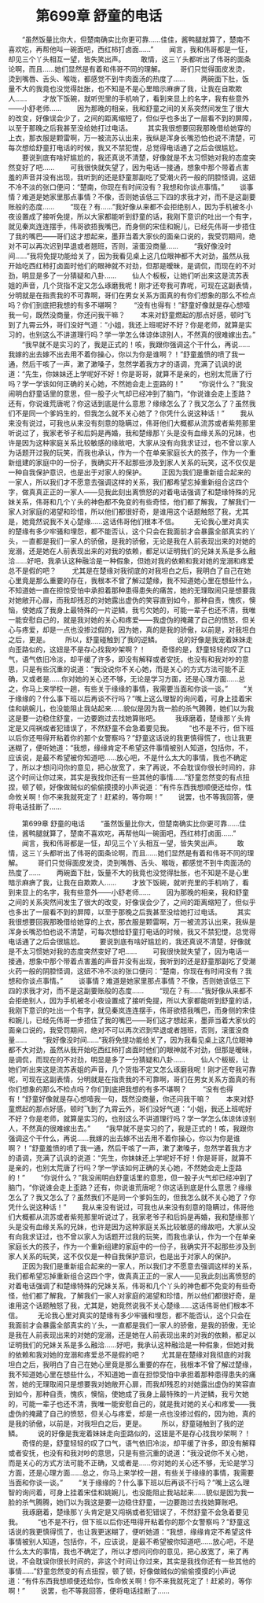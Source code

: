 # 　　第699章 舒童的电话
　　“虽然饭量比你大，但楚南确实比你更可靠……佳佳，酱鸭腿就算了，楚南不喜欢吃，再帮他叫一碗面吧，西红柿打卤面……”
　　闻言，我和伟哥都是一怔，却见三个丫头相互一望，皆失笑出声。
　　敢情，这三丫头都听出了伟哥的面条论啊，而且……她们显然是有着和伟哥不同的理解。
　　哥们只觉得面皮发烫，烫到嘴唇、舌头、喉咙，都感觉不到牛肉面汤的热度了……
　　两碗面下肚，饭量不大的我竟也没觉得肚胀，也不知是不是心里暗示麻痹了我，让我在自欺欺人……
　　才放下饭碗，就听兜里的手机响了，看到来显上的名字，我有些意外——小舒老师……
　　因为那晚的相亲，我和舒童之间的关系突然间发生了很大的改变，好像误会少了，之间的距离缩短了，但似乎也多出了一层看不到的屏障，以至于那晚之后我甚至没给她打过电话。
　　其实我很想要回我那晚借给她穿的上衣，那衣服是颗雷啊，万一被流苏认出来，我纵是浑身长嘴恐怕也说不清楚，可每次想给舒童打电话的时候，我又不禁犯憷，总觉得电话通了之后会很尴尬。
　　要说到底有啥好尴尬的，我还真说不清楚，好像就是不太习惯她对我的态度突然变好了吧……
　　可我很快就失望了，因为电话一接通，想象中那个带着点害羞的声音并没有出现，我听到的还是舒童那副吃了受潮火药一般的阴腔怪调，这妞不冷不淡的张口便问：“楚南，你现在有时间没有？我想和你谈点事情。”
　　谈事情？难道是她家里那点事情？不像，否则她该低三下四的求我才对，而不是这副要账般的态度……
　　“现在？有……”我好像从来都不会拒绝别人，因为手机被冬小夜设置成了接听免提，所以大家都能听到舒童的话，我刚下意识的吐出一个有字，就见秦岚连连摆手，伟哥欲捂我嘴巴，而身侧的宋佳和婉儿，已经先伟哥一步捂住了我的嘴巴——哥们这才想起来，墨菲当着大家伙的面亲口说的，我受罚期间，绝对不可以再次迟到早退或者翘班，否则，滚蛋没商量……
　　“我好像没时间……”我将免提功能给关了，因为我看见桌上这几位眼神都不大对劲，虽然从我开始吃西红柿打卤面时他们的眼神就不对劲，但那是暧昧，是调侃，而现在的不对劲，明显是多了一分猜疑和八卦……
　　仙人个板板，让她们听出来这是流苏表姐的声音，几个货指不定又怎么琢磨我呢！刚才还夸我可靠呢，可现在这副表情，分明就是在指责我的不可靠啊，哥们在男女关系方面真的有你们想象的那么不检点吗？你们到底把我想的有多不堪啊？
　　“没有也得有！”舒童好像就是存心想噎我一句，既然没商量，你还问我干嘛？
　　本来对舒童燃起的那点好感，顿时飞到了九霄云外，哥们没好气道：“小姐，我还上班呢好不好？你是老师，就算是实习的，也别这么不讲道理行吗？学一学怎么体谅体谅别人，不然真的很难嫁出去。”
　　“我早就不是实习的了，我是正式的！咳，我跟你强调这个干什么，再说……我嫁的出去嫁不出去用不着你操心，你以为你是谁啊？！”舒童羞愤的喷了我一通，然后干咳了一声，漱了漱嗓子，忽然学着我方才的语调，充满了讥讽的说道：“先生，你妹妹还上学呢好不好！你是哥哥，就算不是亲的，也别太荒唐了行吗？学一学该如何正确的关心她，不然她会走上歪路的！”
　　“你说什么？”我没闹明白舒童话里的意思，但一股子火气却已经冲到了脑门，“你说谁会走上歪路？还有，你说谁荒唐呢？你这话到底是什么意思？缘缘怎么了？我又怎么了？虽然我们不是同一个爹妈生的，但我怎么就不关心她了？你凭什么说这种话！”
　　我从来没有说过，可我也从来没有刻意的隐瞒过，伟哥他们大概都从流苏或者紫苑那里听说过了，我家老爷子和后妈是再婚，我和楚缘那丫头是没有血缘关系的兄妹，也许是因为这种家庭关系比较敏感的缘故吧，大家从没有向我求证过，也不曾以家人为话题开过我的玩笑，而我也承认，作为一个在单亲家庭长大的孩子，作为一个重新组建的家庭中的一份子，我确实开不起那些涉及到家人关系的玩笑，这不仅仅是一种自我保护意识，也是出于对家人的保护。
　　正因为我们是重新组合起来的一家人，所以我们才不愿意去强调这样的关系，我们都希望忘掉重新组合这四个字，做真真正正的一家人——见我此刻出离愤怒的对着电话强调了和楚缘特殊的兄妹关系，伟哥和几个丫头的神色都不免变的有些奇怪，他们都了解我，了解我们一家人对家庭的渴望和珍惜，所以他们都很好奇，是谁用这个话题触怒了我，尤其是，她竟然说我不关心楚缘……这话伟哥他们根本不信。
　　无论我心里对真实的楚缘有多少牢骚和埋怨，都不能否认，这个只会在我面前才会暴露全部真实的丫头，一直都是我们一家人的骄傲，是我的骄傲，无论是我在人前表现出来的对她的宠溺，还是她在人前表现出来的对我的依赖，都足以证明我们的兄妹关系是多么融洽……好吧，我承认这种融洽是一种假象，但她对我的依赖和我对她的宠溺和疼爱总不是假的吧？
　　尤其是在楚缘对我彻底的对我坦白之后，我明白了自己在她心里竟是那么重要的存在，我根本不曾了解过楚缘，我不知道她心里在想些什么，不知道她一直在担惊受怕中承担着那种患得患失的痛苦，她的无理取闹只是想要我对她敞开心扉，而我却残忍的对她露出虚伪的笑容直到如今，那种自责，愧疚，懊恼，使她成了我身上最特殊的一片逆鳞，我亏欠她的，可能一辈子也还不清，我唯一能安慰自己的，就是我对她的关心和疼爱——我虚伪的掩藏了自己的愤怒，但关心与疼爱，却是一点也没掺过假的，因为她，真的是我的骄傲，以前是，对我坦白之后，更是。
　　所以，舒童碰触到了我的逆鳞。
　　说的好像是我宠着妹妹走向歪路似的，这妞是不是存心找我吵架啊？！
　　奇怪的是，舒童轻轻的叹了口气，语气依旧冷淡，却平缓了许多，即没有解释或者安抚，也没有和我对吵的意思，只是有些沉重的说道：“我没说你不关心她，而是关心的方式方法可能不正确，又或者是……你对她的关心还不够，无论是学习方面，还是心理方面……总之，你马上来学校一趟，有些关于缘缘的事情，我需要当面和你谈一谈。”
　　“关于缘缘的？什么事下班以后再谈不行吗？”嘴上这么理智的询问着，可身上挂着宋佳和姚婉儿，也没能阻止我站起来……貌似是因为我一脸的杀气腾腾，她们以为我这是要一边稳住舒童，一边要跑过去找她算账吧。
　　我琢磨着，楚缘那丫头肯定是又闯祸或者犯错误了，不然舒童不会急着要见我。
　　“也不是不行，但下班以后你还甩得开粘着你的那个女警察吗？”舒童这话说的我更慎得慌了，也让我更迷糊了，便听她道：“我想，缘缘肯定不希望这件事情被别人知道，包括你，不，应该说，是最不希望被你知道吧……放心吧，不是什么太大的事情，我也不确定了，所以才想问问你的意见，把心放宽了，来了再说，不会耽误你很长时间的，非这个时间让你过来，其实是我找你还有一些其他的事情……”舒童忽然变的有点扭捏，顿了顿，好像做贼似的偷偷摸摸的小声说道：“有件东西我想顺便还给你，性命攸关啊！你不来我就死定了！赶紧的，等你啊！”
　　说罢，也不等我回答，便将电话挂断了……

　　第699章 舒童的电话
　　“虽然饭量比你大，但楚南确实比你更可靠……佳佳，酱鸭腿就算了，楚南不喜欢吃，再帮他叫一碗面吧，西红柿打卤面……”
　　闻言，我和伟哥都是一怔，却见三个丫头相互一望，皆失笑出声。
　　敢情，这三丫头都听出了伟哥的面条论啊，而且……她们显然是有着和伟哥不同的理解。
　　哥们只觉得面皮发烫，烫到嘴唇、舌头、喉咙，都感觉不到牛肉面汤的热度了……
　　两碗面下肚，饭量不大的我竟也没觉得肚胀，也不知是不是心里暗示麻痹了我，让我在自欺欺人……
　　才放下饭碗，就听兜里的手机响了，看到来显上的名字，我有些意外——小舒老师……
　　因为那晚的相亲，我和舒童之间的关系突然间发生了很大的改变，好像误会少了，之间的距离缩短了，但似乎也多出了一层看不到的屏障，以至于那晚之后我甚至没给她打过电话。
　　其实我很想要回我那晚借给她穿的上衣，那衣服是颗雷啊，万一被流苏认出来，我纵是浑身长嘴恐怕也说不清楚，可每次想给舒童打电话的时候，我又不禁犯憷，总觉得电话通了之后会很尴尬。
　　要说到底有啥好尴尬的，我还真说不清楚，好像就是不太习惯她对我的态度突然变好了吧……
　　可我很快就失望了，因为电话一接通，想象中那个带着点害羞的声音并没有出现，我听到的还是舒童那副吃了受潮火药一般的阴腔怪调，这妞不冷不淡的张口便问：“楚南，你现在有时间没有？我想和你谈点事情。”
　　谈事情？难道是她家里那点事情？不像，否则她该低三下四的求我才对，而不是这副要账般的态度……
　　“现在？有……”我好像从来都不会拒绝别人，因为手机被冬小夜设置成了接听免提，所以大家都能听到舒童的话，我刚下意识的吐出一个有字，就见秦岚连连摆手，伟哥欲捂我嘴巴，而身侧的宋佳和婉儿，已经先伟哥一步捂住了我的嘴巴——哥们这才想起来，墨菲当着大家伙的面亲口说的，我受罚期间，绝对不可以再次迟到早退或者翘班，否则，滚蛋没商量……
　　“我好像没时间……”我将免提功能给关了，因为我看见桌上这几位眼神都不大对劲，虽然从我开始吃西红柿打卤面时他们的眼神就不对劲，但那是暧昧，是调侃，而现在的不对劲，明显是多了一分猜疑和八卦……
　　仙人个板板，让她们听出来这是流苏表姐的声音，几个货指不定又怎么琢磨我呢！刚才还夸我可靠呢，可现在这副表情，分明就是在指责我的不可靠啊，哥们在男女关系方面真的有你们想象的那么不检点吗？你们到底把我想的有多不堪啊？
　　“没有也得有！”舒童好像就是存心想噎我一句，既然没商量，你还问我干嘛？
　　本来对舒童燃起的那点好感，顿时飞到了九霄云外，哥们没好气道：“小姐，我还上班呢好不好？你是老师，就算是实习的，也别这么不讲道理行吗？学一学怎么体谅体谅别人，不然真的很难嫁出去。”
　　“我早就不是实习的了，我是正式的！咳，我跟你强调这个干什么，再说……我嫁的出去嫁不出去用不着你操心，你以为你是谁啊？！”舒童羞愤的喷了我一通，然后干咳了一声，漱了漱嗓子，忽然学着我方才的语调，充满了讥讽的说道：“先生，你妹妹还上学呢好不好！你是哥哥，就算不是亲的，也别太荒唐了行吗？学一学该如何正确的关心她，不然她会走上歪路的！”
　　“你说什么？”我没闹明白舒童话里的意思，但一股子火气却已经冲到了脑门，“你说谁会走上歪路？还有，你说谁荒唐呢？你这话到底是什么意思？缘缘怎么了？我又怎么了？虽然我们不是同一个爹妈生的，但我怎么就不关心她了？你凭什么说这种话！”
　　我从来没有说过，可我也从来没有刻意的隐瞒过，伟哥他们大概都从流苏或者紫苑那里听说过了，我家老爷子和后妈是再婚，我和楚缘那丫头是没有血缘关系的兄妹，也许是因为这种家庭关系比较敏感的缘故吧，大家从没有向我求证过，也不曾以家人为话题开过我的玩笑，而我也承认，作为一个在单亲家庭长大的孩子，作为一个重新组建的家庭中的一份子，我确实开不起那些涉及到家人关系的玩笑，这不仅仅是一种自我保护意识，也是出于对家人的保护。
　　正因为我们是重新组合起来的一家人，所以我们才不愿意去强调这样的关系，我们都希望忘掉重新组合这四个字，做真真正正的一家人——见我此刻出离愤怒的对着电话强调了和楚缘特殊的兄妹关系，伟哥和几个丫头的神色都不免变的有些奇怪，他们都了解我，了解我们一家人对家庭的渴望和珍惜，所以他们都很好奇，是谁用这个话题触怒了我，尤其是，她竟然说我不关心楚缘……这话伟哥他们根本不信。
　　无论我心里对真实的楚缘有多少牢骚和埋怨，都不能否认，这个只会在我面前才会暴露全部真实的丫头，一直都是我们一家人的骄傲，是我的骄傲，无论是我在人前表现出来的对她的宠溺，还是她在人前表现出来的对我的依赖，都足以证明我们的兄妹关系是多么融洽……好吧，我承认这种融洽是一种假象，但她对我的依赖和我对她的宠溺和疼爱总不是假的吧？
　　尤其是在楚缘对我彻底的对我坦白之后，我明白了自己在她心里竟是那么重要的存在，我根本不曾了解过楚缘，我不知道她心里在想些什么，不知道她一直在担惊受怕中承担着那种患得患失的痛苦，她的无理取闹只是想要我对她敞开心扉，而我却残忍的对她露出虚伪的笑容直到如今，那种自责，愧疚，懊恼，使她成了我身上最特殊的一片逆鳞，我亏欠她的，可能一辈子也还不清，我唯一能安慰自己的，就是我对她的关心和疼爱——我虚伪的掩藏了自己的愤怒，但关心与疼爱，却是一点也没掺过假的，因为她，真的是我的骄傲，以前是，对我坦白之后，更是。
　　所以，舒童碰触到了我的逆鳞。
　　说的好像是我宠着妹妹走向歪路似的，这妞是不是存心找我吵架啊？！
　　奇怪的是，舒童轻轻的叹了口气，语气依旧冷淡，却平缓了许多，即没有解释或者安抚，也没有和我对吵的意思，只是有些沉重的说道：“我没说你不关心她，而是关心的方式方法可能不正确，又或者是……你对她的关心还不够，无论是学习方面，还是心理方面……总之，你马上来学校一趟，有些关于缘缘的事情，我需要当面和你谈一谈。”
　　“关于缘缘的？什么事下班以后再谈不行吗？”嘴上这么理智的询问着，可身上挂着宋佳和姚婉儿，也没能阻止我站起来……貌似是因为我一脸的杀气腾腾，她们以为我这是要一边稳住舒童，一边要跑过去找她算账吧。
　　我琢磨着，楚缘那丫头肯定是又闯祸或者犯错误了，不然舒童不会急着要见我。
　　“也不是不行，但下班以后你还甩得开粘着你的那个女警察吗？”舒童这话说的我更慎得慌了，也让我更迷糊了，便听她道：“我想，缘缘肯定不希望这件事情被别人知道，包括你，不，应该说，是最不希望被你知道吧……放心吧，不是什么太大的事情，我也不确定了，所以才想问问你的意见，把心放宽了，来了再说，不会耽误你很长时间的，非这个时间让你过来，其实是我找你还有一些其他的事情……”舒童忽然变的有点扭捏，顿了顿，好像做贼似的偷偷摸摸的小声说道：“有件东西我想顺便还给你，性命攸关啊！你不来我就死定了！赶紧的，等你啊！”
　　说罢，也不等我回答，便将电话挂断了……
